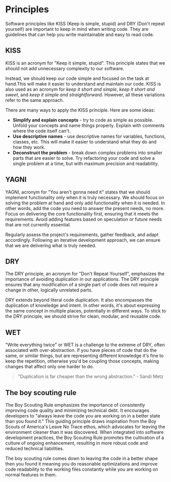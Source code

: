# Principles

Software principles like KISS (Keep is simple, stupid) and DRY (Don't repeat yourself) are important to keep in mind when writing code. They are guidelines that can help you write maintainable and easy to read code.

## KISS

KISS is an acronym for "Keep it simple, stupid". This principle states that we should not add unnecessary complexity to our software.

Instead, we should keep our code simple and focused on the task at hand.This will make it easier to understand and maintain our code.
KISS is also used as an acronym for _keep it short and simple_, _keep it short and sweet_, and _keep it simple and straightforward_. However, all these variations refer to the same approach.

There are many ways to apply the KISS principle. Here are some ideas:

- **Simplify and explain concepts** - try to code as simple as possible. Unfold your concepts and name things properly. Explain with comments where the code itself can't.
- **Use descriptive names** - use descriptive names for variables, functions, classes, etc. This will make it easier to understand what they do and how they work.
- **Deconstruct the problem** - break down complex problems into smaller parts that are easier to solve. Try refactoring your code and solve a single problem at a time, but with maximum precision and readability.

## YAGNI

YAGNI, acronym for "You aren't gonna need it" states that we should implement functionality only when it is truly necessary.
We should focus on solving the problem at hand and only add functionality when it is needed.
In other words, add the code you need to answer the present needs, no more. Focus on delivering the core functionality first, ensuring that it meets the requirements.
Avoid adding features based on speculation or future needs that are not currently essential.

Regularly assess the project's requirements, gather feedback, and adapt accordingly. Following an iterative development approach, we can ensure that we are delivering what is truly needed.

## DRY

The DRY principle, an acronym for "Don't Repeat Yourself", emphasizes the importance of avoiding duplication in our applications.
The DRY principle ensures that any modification of a single part of code does not require a change in other, logically unrelated parts.

DRY extends beyond literal code duplication. It also encompasses the duplication of knowledge and intent. In other words, it's about expressing the same concept in multiple places,
potentially in different ways. To stick to the DRY principle, we should strive for clean, modular, and reusable code.

## WET

"Write everything twice" or WET is a challenge to the extreme of DRY, often associated with over-abstraction. If you have pieces of code that do the same, or similar things,
but are representing different knowledge it's fine to keep the repetition, otherwise you'd be coupling those concepts, making changes that affect only one harder to do.

> "Duplication is far cheaper than the wrong abstraction." - Sandi Metz

## The boy scouting rule

The Boy Scouting Rule emphasizes the importance of consistently improving code quality and minimizing technical debt. It encourages developers to
"always leave the code you are working on in a better state than you found it." This guiding principle draws inspiration from the Boy Scouts of America's Leave No Trace ethos,
which advocates for leaving the environment cleaner than it was discovered. When integrated into software development practices, the Boy Scouting Rule promotes the cultivation of a culture of ongoing enhancement,
resulting in more robust code and reduced technical liabilities.

The boy scouting rule comes down to leaving the code in a better shape then you found it meaning you do reasonable optimizations and improve code readability to the working files constantly
while you are working on normal features in them.
